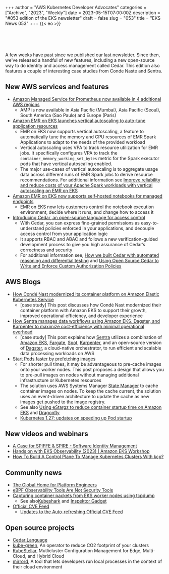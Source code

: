 +++
author = "AWS Kubernetes Developer Advocates"
categories = ["Archive", "2023", "Weekly"]
date = 2023-05-15T07:00:00Z
description = "#053 edition of the EKS newsletter"
draft = false
slug = "053"
title = "EKS News 053"
+++
{{< eo >}}

<br/><br/><br/><br/>
A few weeks have past since we published our last newsletter. Since then, we've released a handful of new features, including a new open-source way to do identity and access management called Cedar. This edition also features a couple of interesting case studies from Conde Naste and Sentra. 

## New AWS services and features

* [Amazon Managed Service for Prometheus now available in 4 additional AWS regions](https://aws.amazon.com/about-aws/whats-new/2023/05/amazon-managed-services-prometheus-4-regions/)
    * AMP is now available in Asia Pacific (Mumbai), Asia Pacific (Seoul), South America (Sao Paulo) and Europe (Paris)
* [Amazon EMR on EKS launches vertical autoscaling to auto-tune application resources](https://aws.amazon.com/about-aws/whats-new/2023/05/amazon-emr-eks-vertical-auto-scaling/)
    * EMR on EKS now supports vertical autoscaling, a feature to automatically tune the memory and CPU resources of EMR Spark Applications to adapt to the needs of the provided workload
    * Vertical autoscaling uses VPA to track resource utilization for EMR jobs. It specifically configures VPA to track the `container_memory_working_set_bytes` metric for the Spark executor pods that have vertical autoscaling enabled.
    * The major use-cases of vertical autoscaling is to aggregate usage data across different runs of EMR Spark jobs to derive resource recommendations. For additional information see [Improve reliability and reduce costs of your Apache Spark workloads with vertical autoscaling on EMR on EKS](https://aws.amazon.com/blogs/big-data/improve-reliability-and-reduce-costs-of-your-apache-spark-workloads-with-vertical-autoscaling-on-amazon-emr-on-eks/)
* [Amazon EMR on EKS now supports self-hosted notebooks for managed endpoints](https://aws.amazon.com/about-aws/whats-new/2023/05/amazon-emr-eks-self-hosted-notebooks-managed-endpoints/)
    * EMR on EKS now lets customers control the notebook execution environment, decide where it runs, and change how to access it
* [Introducing Cedar, an open-source language for access control](https://aws.amazon.com/about-aws/whats-new/2023/05/cedar-open-source-language-access-control/)
    * With Cedar, you can express fine-grained permissions as easy-to-understand policies enforced in your applications, and decouple access control from your application logic
    * It supports RBAC and ABAC and follows a new verification-guided development process to give you high assurance of Cedar’s correctness and security
    * For additional information see, [How we built Cedar with automated reasoning and differential testing](https://www.amazon.science/blog/how-we-built-cedar-with-automated-reasoning-and-differential-testing) and [Using Open Source Cedar to Write and Enforce Custom Authorization Policies](https://aws.amazon.com/blogs/opensource/using-open-source-cedar-to-write-and-enforce-custom-authorization-policies/)

## AWS Blogs

* [How Condé Nast modernized its container platform on Amazon Elastic Kubernetes Service](https://aws.amazon.com/blogs/containers/how-conde-nast-modernized-its-container-platform-on-amazon-elastic-kubernetes-service/)
    * [case study] This post discusses how Condé Nast modernized their container platform with Amazon EKS to support their growth, improved operational efficiency, and developer experience
* [How Sentra manages data workflows using Amazon EKS, Dagster, and Karpenter to maximize cost-efficiency with minimal operational overhead](https://aws.amazon.com/blogs/containers/how-sentra-manages-data-workflows-using-amazon-eks-dagster-and-karpenter-to-maximize-cost-efficiency-with-minimal-operational-overhead/)
    * [case study] This post explains how [Sentra](https://www.sentra.io/) utilizes a combination of [Amazon EKS](https://aws.amazon.com/eks/), [Fargate](https://aws.amazon.com/fargate/), [Spot](https://aws.amazon.com/ec2/spot/), [Karpenter](https://karpenter.sh/), and an open-source version of [Dagster](https://dagster.io/), a cloud-native orchestrator, to run efficient and scalable data processing workloads on AWS
* [Start Pods faster by prefetching images](https://aws.amazon.com/blogs/containers/start-pods-faster-by-prefetching-images/)
    * For shorter pull times, it may be advantageous to pre-cache images onto your worker nodes. This post proposes a design that allows you to pre-pull images on nodes without managing additional infrastructure or Kubernetes resources
    * The solution uses AWS Systems Manager [State Manager](https://docs.aws.amazon.com/systems-manager/latest/userguide/systems-manager-state.html) to cache container images on nodes. To keep the cache current, the solution uses an event-driven architecture to update the cache as new images get pushed to the image registry. 
    * See also [Using eStargz to reduce container startup time on Amazon EKS](https://blog.realvarez.com/using-estargz-to-reduce-container-startup-time-on-amazon-eks/) and [Dragonfly](https://d7y.io/)
    * [Kubernetes 1.27: updates on speeding up Pod startup](https://kubernetes.io/blog/2023/05/15/speed-up-pod-startup/)

## New videos and webinars

* [A Case for SPIFFE & SPIRE - Software Identity Management](https://www.youtube.com/watch?v=wdK1Ldeqlm0)
* [Hands on with EKS Observability (2023) | Amazon EKS Workshop](https://www.youtube.com/watch?v=ajPe7HVypxg)
* [How To Build A Control Plane To Manage Kubernetes Clusters With kcp?](https://youtu.be/VVfO_2wZADU)

## Community news

* [The Global Home for Platform Engineers](https://platformengineering.org/)
* [eBPF Observability Tools Are Not Security Tools](https://www.brendangregg.com/blog/2023-04-28/ebpf-security-issues.html)
* [Capturing container packets from EKS worker nodes using tcpdump](https://kieranyio.medium.com/capturing-container-packets-from-eks-worker-nodes-using-tcpdump-fce901dff36d)
    * See also[Kubeshark](https://docs.kubeshark.co/en/introduction) and [Inspektor Gadget](https://www.inspektor-gadget.io/)
* [Official CVE Feed](https://kubernetes.io/docs/reference/issues-security/official-cve-feed/)
    * [Updates to the Auto-refreshing Official CVE Feed](https://kubernetes.io/blog/2023/04/25/k8s-cve-feed-beta/)

## Open source projects

* [Cedar Language](https://www.cedarpolicy.com/en)
* [kube-green](https://kube-green.dev/), An operator to reduce CO2 footprint of your clusters
* [KubeStellar](https://docs.kubestellar.io/), Mutlicluster Configuration Management for Edge, Multi-Cloud, and Hybrid Cloud
* [mirrord](https://mirrord.dev/), A tool that lets developers run local processes in the context of their cloud environment
